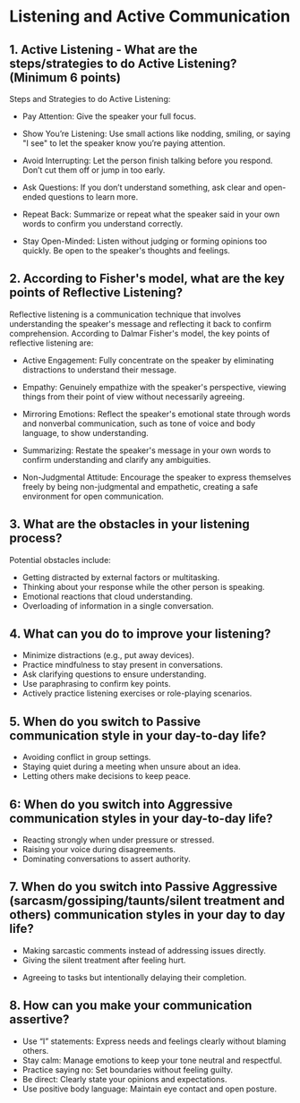 
# Listening and Active Communication

## 1. Active Listening - What are the steps/strategies to do Active Listening? (Minimum 6 points)

Steps and Strategies to do Active Listening:

* Pay Attention: Give the speaker your full focus. 

* Show You’re Listening: Use small actions like nodding, smiling, or saying "I see" to let the speaker know you’re paying attention.

* Avoid Interrupting: Let the person finish talking before you respond. Don’t cut them off or jump in too early.

* Ask Questions: If you don’t understand something, ask clear and open-ended questions to learn more.

* Repeat Back: Summarize or repeat what the speaker said in your own words to confirm you understand correctly.

* Stay Open-Minded: Listen without judging or forming opinions too quickly. Be open to the speaker's thoughts and feelings.

## 2. According to Fisher's model, what are the key points of Reflective Listening? 

Reflective listening is a communication technique that involves understanding the speaker's message and reflecting it back to confirm comprehension. According to Dalmar Fisher's model, the key points of reflective listening are:

* Active Engagement: Fully concentrate on the speaker by eliminating distractions to understand their message.

* Empathy: Genuinely empathize with the speaker's perspective, viewing things from their point of view without necessarily agreeing.

* Mirroring Emotions: Reflect the speaker's emotional state through words and nonverbal communication, such as tone of voice and body language, to show understanding.
* Summarizing: Restate the speaker's message in your own words to confirm understanding and clarify any ambiguities.

*  Non-Judgmental Attitude: Encourage the speaker to express themselves freely by being non-judgmental and empathetic, creating a safe environment for open communication. 

## 3. What are the obstacles in your listening process?

Potential obstacles include:

* Getting distracted by external factors or multitasking.
* Thinking about your response while the other person is speaking.
* Emotional reactions that cloud understanding.
* Overloading of information in a single conversation.

## 4. What can you do to improve your listening?


* Minimize distractions (e.g., put away devices).
* Practice mindfulness to stay present in conversations.
* Ask clarifying questions to ensure understanding.
* Use paraphrasing to confirm key points.
* Actively practice listening exercises or role-playing scenarios.

## 5. When do you switch to Passive communication style in your day-to-day life?

* Avoiding conflict in group settings.
* Staying quiet during a meeting when unsure about an idea.
* Letting others make decisions to keep peace.

## 6: When do you switch into Aggressive communication styles in your day-to-day life?

* Reacting strongly when under pressure or stressed.
* Raising your voice during disagreements.
* Dominating conversations to assert authority.

## 7. When do you switch into Passive Aggressive (sarcasm/gossiping/taunts/silent treatment and others) communication styles in your day to day life?

* Making sarcastic comments instead of addressing issues directly.
* Giving the silent treatment after feeling hurt.
- Agreeing to tasks but intentionally delaying their completion.

## 8. How can you make your communication assertive?


- Use “I” statements: Express needs and feelings clearly without blaming others.
- Stay calm: Manage emotions to keep your tone neutral and respectful.
- Practice saying no: Set boundaries without feeling guilty.
- Be direct: Clearly state your opinions and expectations.
- Use positive body language: Maintain eye contact and open posture.
